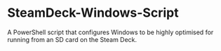 # SteamDeck-Windows-Script
A PowerShell script that configures Windows to be highly optimised for running from an SD card on the Steam Deck.
